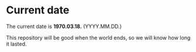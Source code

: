 # Current date

The current date is **1970.03.18.** (YYYY.MM.DD.)

This repository will be good when the world ends, so we will know how long it lasted.